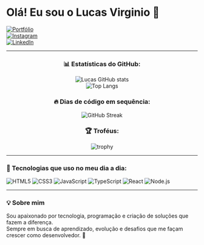 # Olá! Eu sou o Lucas Virginio 👋  

[![Portfólio](https://img.shields.io/badge/🌐%20Portfólio-000000?style=for-the-badge)](https://portfolio2-0-two-bay.vercel.app)  
[![Instagram](https://img.shields.io/badge/Instagram-E4405F?style=for-the-badge&logo=instagram&logoColor=white)](https://www.instagram.com/lin.s30?igsh=MWhjOTZtcDQ2cmEzMw%3D%3D&utm_source=qr)  
[![LinkedIn](https://img.shields.io/badge/LinkedIn-0A66C2?style=for-the-badge&logo=linkedin&logoColor=white)](https://www.linkedin.com/in/lucas-virginio-55311627b/)  

---

<div align="center">

### 📊 Estatísticas do GitHub:
![Lucas GitHub stats](https://github-readme-stats.vercel.app/api?username=llucalins&show_icons=true&theme=radical&count_private=true)  
![Top Langs](https://github-readme-stats.vercel.app/api/top-langs/?username=llucalins&layout=compact&theme=radical)  

### 🔥 Dias de código em sequência:
![GitHub Streak](https://streak-stats.demolab.com?user=llucalins&theme=radical&hide_border=false)  

### 🏆 Troféus:
![trophy](https://github-profile-trophy.vercel.app/?username=llucalins&theme=radical&margin-w=10&margin-h=10)  

</div>

---

### 🚀 Tecnologias que uso no meu dia a dia:
![HTML5](https://img.shields.io/badge/HTML5-E34F26?style=for-the-badge&logo=html5&logoColor=white)
![CSS3](https://img.shields.io/badge/CSS3-1572B6?style=for-the-badge&logo=css3&logoColor=white)
![JavaScript](https://img.shields.io/badge/JavaScript-F7DF1E?style=for-the-badge&logo=javascript&logoColor=black)
![TypeScript](https://img.shields.io/badge/TypeScript-3178C6?style=for-the-badge&logo=typescript&logoColor=white)
![React](https://img.shields.io/badge/React-61DAFB?style=for-the-badge&logo=react&logoColor=black)
![Node.js](https://img.shields.io/badge/Node.js-339933?style=for-the-badge&logo=node.js&logoColor=white)

---

### 💡 Sobre mim
Sou apaixonado por tecnologia, programação e criação de soluções que fazem a diferença.  
Sempre em busca de aprendizado, evolução e desafios que me façam crescer como desenvolvedor. 🚀
